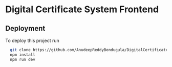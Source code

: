 
# Digital Certificate System Frontend




## Deployment

To deploy this project run

```bash
  git clone https://github.com/AnudeepReddyBondugula/DigitalCertificateSystemFrontend.git
  npm install
  npm run dev
```

